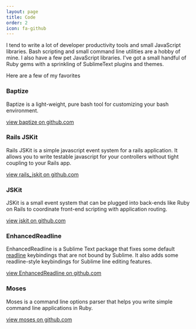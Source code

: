 ```yaml
---
layout: page
title: Code
order: 2
icon: fa-github
---
```


I tend to write a lot of developer productivity tools and small JavaScript libraries. Bash scripting and small command line utilities are a hobby of mine. I also have a few pet JavaScript libraries. I've got a small handful of Ruby gems with a sprinkling of SublimeText plugins and themes.

Here are a few of my favorites

### Baptize

Baptize is a light-weight, pure bash tool for customizing your bash environment.

[<i class="fa fa-github"></i> view baptize on github.com](https://github.com/daytonn/baptize)

### Rails JSKit

Rails JSKit is a simple javascript event system for a rails application. It allows you to write testable javascript for your controllers without tight coupling to your Rails app.

[<i class="fa fa-github"></i> view rails_jskit on github.com](https://github.com/daytonn/rails_jskit)

### JSKit

JSKit is a small event system that can be plugged into back-ends like Ruby on Rails to coordinate front-end scripting with application routing.

[<i class="fa fa-github"></i> view jskit on github.com](https://github.com/daytonn/jskit)

### EnhancedReadline

EnhancedReadline is a Sublime Text package that fixes some default <a href="https://cnswww.cns.cwru.edu/php/chet/readline/rltop.html" target="_blank">readline</a> keybindings that are not bound by Sublime. It also adds some readline-style keybindings for Sublime line editing features.

[<i class="fa fa-github"></i> view EnhancedReadline on github.com](https://github.com/daytonn/EnhancedReadline)

### Moses

Moses is a command line options parser that helps you write simple command line applications in Ruby.

[<i class="fa fa-github"></i> view moses on github.com](https://github.com/daytonn/moses)
